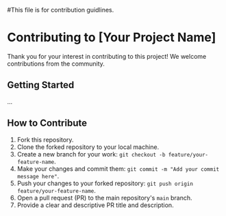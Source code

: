 #This file is for contribution guidlines.
# Contributing to [Your Project Name]

Thank you for your interest in contributing to this project! We welcome contributions from the community.

## Getting Started

...

## How to Contribute

1. Fork this repository.
2. Clone the forked repository to your local machine.
3. Create a new branch for your work: `git checkout -b feature/your-feature-name`.
4. Make your changes and commit them: `git commit -m "Add your commit message here"`.
5. Push your changes to your forked repository: `git push origin feature/your-feature-name`.
6. Open a pull request (PR) to the main repository's `main` branch.
7. Provide a clear and descriptive PR title and description.
